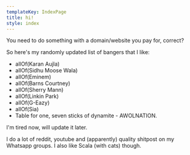 ```yaml
---
templateKey: IndexPage
title: hi!
style: index
---
```


You need to do something with a domain/website you pay for, correct?

So here's my randomly updated list of bangers that I like:

* allOf(Karan Aujla)
* allOf(Sidhu Moose Wala)
* allOf(Eminem)
* allOf(Barns Courtney)
* allOf(Sherry Mann)
* allOf(Linkin Park)
* allOf(G-Eazy)
* allOf(Sia)
* Table for one, seven sticks of dynamite - AWOLNATION.

I'm tired now, will update it later.

I do a lot of reddit, youtube and (apparently) quality shitpost on my Whatsapp groups. I also like Scala (with cats) though.

